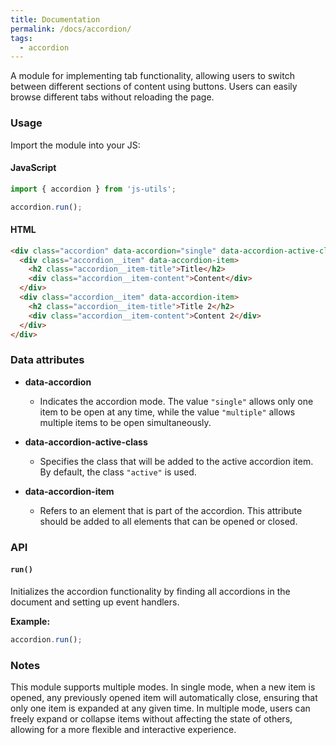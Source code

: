 ```yaml
---
title: Documentation
permalink: /docs/accordion/
tags: 
  - accordion
---
```


A module for implementing tab functionality, allowing users to switch between different sections of content using buttons. Users can easily browse different tabs without reloading the page.


### Usage 
Import the module into your JS:
#### JavaScript
```javascript
import { accordion } from 'js-utils';

accordion.run();
```

#### HTML
```html
<div class="accordion" data-accordion="single" data-accordion-active-class='active'>
  <div class="accordion__item" data-accordion-item>
    <h2 class="accordion__item-title">Title</h2>
    <div class="accordion__item-content">Content</div>
  </div>
  <div class="accordion__item" data-accordion-item>
    <h2 class="accordion__item-title">Title 2</h2>
    <div class="accordion__item-content">Content 2</div>
  </div>
</div>
```

### Data attributes

- **data-accordion**
  - Indicates the accordion mode. The value `"single"` allows only one item to be open at any time,
    while the value `"multiple"` allows multiple items to be open simultaneously.

- **data-accordion-active-class**
  - Specifies the class that will be added to the active accordion item. By default, the class `"active"` is used.

- **data-accordion-item**
  - Refers to an element that is part of the accordion. This attribute should be added to all elements 
    that can be opened or closed.

### API

#### `run()`

Initializes the accordion functionality by finding all accordions in the document and setting up event handlers.

**Example:**

```javascript
accordion.run();
```

### Notes

This module supports multiple modes.
In single mode, when a new item is opened, any previously opened item will automatically close, ensuring that only 
one item is expanded at any given time. In multiple mode, users can freely expand or collapse items without affecting 
the state of others, allowing for a more flexible and interactive experience.
